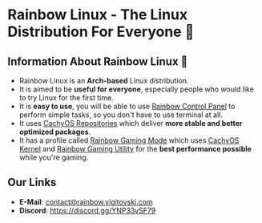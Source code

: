 # **Rainbow Linux** - The Linux Distribution For Everyone 🌈
## Information About Rainbow Linux 🌈
- Rainbow Linux is an **Arch-based** Linux distribution.
- It is aimed to be **useful for everyone**, especially people who would like to try Linux for the first time. 
- It is **easy to use**, you will be able to use [Rainbow Control Panel](https://github.com/rainbow-linux/rainbow-control-panel) to perform simple tasks, so you don't have to use terminal at all.
- It uses [CachyOS Repositories](https://github.com/CachyOS/linux-cachyos#cachyos-repositories) which deliver **more stable and better optimized packages**.
- It has a profile called [Rainbow Gaming Mode](https://github.com/rainbow-linux/rainbow-gaming-mode) which uses [CachyOS Kernel](https://github.com/CachyOS/linux-cachyos) and [Rainbow Gaming Utility](https://github.com/rainbow-linux/rainbow-gaming-utility) for the **best performance possible** while you're gaming.
## Our Links
- **E-Mail**: contact@rainbow.yigitovski.com
- **Discord**: https://discord.gg/YNP33vSF79
